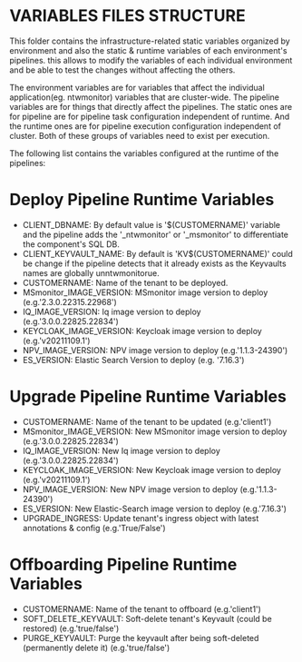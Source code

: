 # VARIABLES FILES STRUCTURE

This folder contains the infrastructure-related static variables organized by environment and also the static & runtime variables of each environment's pipelines. this allows to modify the variables of each individual environment and be able to test the changes without affecting the others.

The environment variables are for variables that affect the individual application(eg. ntwmonitor) variables that are cluster-wide. 
The pipeline variables are for things that directly affect the pipelines. The static ones are for pipeline are for pipeline task configuration independent of runtime. And the runtime ones are for pipeline execution configuration independent of cluster. Both of these groups of variables need to exist per execution.


The following list contains the variables configured at the runtime of the pipelines:

# Deploy Pipeline Runtime Variables

- CLIENT_DBNAME: By default value is '$(CUSTOMERNAME)' variable and the pipeline adds the '_ntwmonitor' or '_msmonitor' to differentiate the component's SQL DB.
- CLIENT_KEYVAULT_NAME: By default is 'KV$(CUSTOMERNAME)' could be change if the pipeline detects that it already exists as the Keyvaults names are globally unntwmonitorue.
- CUSTOMERNAME: Name of the tenant to be deployed.
- MSmonitor_IMAGE_VERSION: MSmonitor image version to deploy (e.g.'2.3.0.22315.22968')
- IQ_IMAGE_VERSION: Iq image version to deploy (e.g.'3.0.0.22825.22834')
- KEYCLOAK_IMAGE_VERSION: Keycloak image version to deploy (e.g.'v20211109.1')
- NPV_IMAGE_VERSION: NPV image version to deploy (e.g.'1.1.3-24390')
- ES_VERSION: Elastic Search Version to deploy (e.g. '7.16.3')

# Upgrade Pipeline Runtime Variables

- CUSTOMERNAME: Name of the tenant to be updated (e.g.'client1')
- MSmonitor_IMAGE_VERSION: New MSmonitor image version to deploy (e.g.'3.0.0.22825.22834')
- IQ_IMAGE_VERSION: New Iq image version to deploy (e.g.'3.0.0.22825.22834')
- KEYCLOAK_IMAGE_VERSION: New Keycloak image version to deploy (e.g.'v20211109.1')
- NPV_IMAGE_VERSION: New NPV image version to deploy (e.g.'1.1.3-24390')
- ES_VERSION: New Elastic-Search image version to deploy (e.g.'7.16.3')
- UPGRADE_INGRESS: Update tenant's ingress object with latest annotations & config (e.g.'True/False')

# Offboarding Pipeline Runtime Variables

- CUSTOMERNAME: Name of the tenant to offboard (e.g.'client1')
- SOFT_DELETE_KEYVAULT: Soft-delete tenant's Keyvault (could be restored) (e.g.'true/false')
- PURGE_KEYVAULT: Purge the keyvault after being soft-deleted (permanently delete it) (e.g.'true/false')